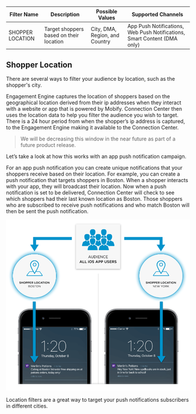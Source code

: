 | Filter Name      | Description                             | Possible Values | Supported Channels     |
| ---------------- | --------------------------------------- | --------------- | ---------------------- |
| SHOPPER LOCATION | Target shoppers based on their location | City, DMA, Region, and Country            | App Push Notifications, Web Push Notifications,  Smart Content (DMA only) |

## Shopper Location

There are several ways to filter your audience by location, such as the
shopper's city.

Engagement Engine captures the location of shoppers based on the geographical
location derived from their ip addresses when they interact with a website or
app that is powered by Mobify. Connection Center then uses the location data to
help you filter the audience you wish to target. There is a 24 hour period from
when the shopper’s ip address is captured, to the Engagement Engine making it
available to the Connection Center.

> We will be decreasing this window in the near future as part of a future product release.

Let’s take a look at how this works with an app push notification campaign.

For an app push notification you can create unique notifications that your shoppers receive based on
their location.  For example, you can create a push notification that targets shoppers in Boston.  When a shopper interacts with your app, they will broadcast
their location.  Now when a push notification is set to be delivered, Connection Center will check to see which shoppers had their last known location as Boston. Those shoppers who are subscribed to receive push notifications and who match Boston will then be sent the push notification.

![Location Filter](images/location-filter.png)

Location filters are a great way to target your push notifications subscribers in different cities.
